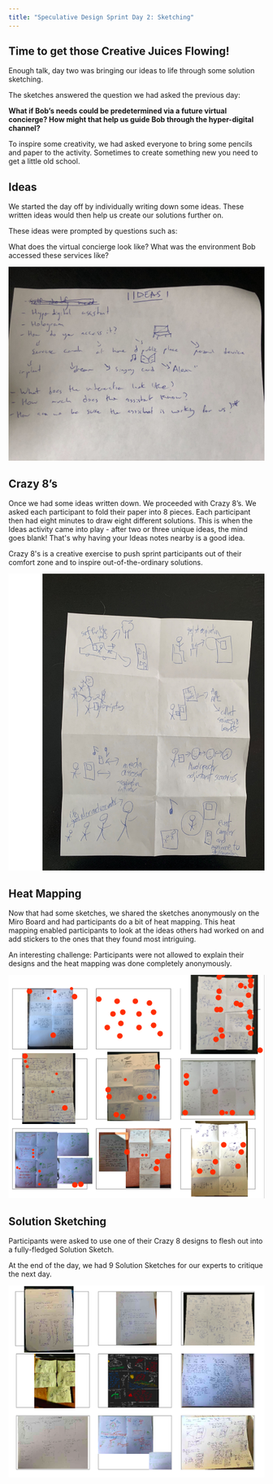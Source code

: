 ```yaml
---
title: "Speculative Design Sprint Day 2: Sketching"
---
```


## Time to get those Creative Juices Flowing!

Enough talk, day two was bringing our ideas to life through some solution sketching. 

The sketches answered the question we had asked the previous day:

**What if Bob’s needs could be predetermined via a future virtual concierge? How might that help us guide Bob through the hyper-digital channel?**

To inspire some creativity, we had asked everyone to bring some pencils and paper to the activity. Sometimes to create something new you need to get a little old school.

## Ideas

We started the day off by individually writing down some ideas. These written ideas would then help us create our solutions further on.

These ideas were prompted by questions such as: 

What does the virtual concierge look like? What was the environment Bob accessed these services like? 

![Ideas](./ideas.jpg)

## Crazy 8’s

Once we had some ideas written down. We proceeded with Crazy 8’s. We asked each participant to fold their paper into 8 pieces. Each participant then had eight minutes to draw eight different solutions. This is when the Ideas activity came into play - after two or three unique ideas, the mind goes blank! That's why having your Ideas notes nearby is a good idea.

Crazy 8's is a creative exercise to push sprint participants out of their comfort zone and to inspire out-of-the-ordinary solutions.

![Crazy 8s](./crazy.jpg)

## Heat Mapping

Now that had some sketches, we shared the sketches anonymously on the Miro Board and had participants do a bit of heat mapping. This heat mapping enabled participants to look at the ideas others had worked on and add stickers to the ones that they found most intriguing.

An interesting challenge: Participants were not allowed to explain their designs and the heat mapping was done completely anonymously.

![Heat mapping](./heat.png)

[]()

## Solution Sketching

Participants were asked to use one of their Crazy 8 designs to flesh out into a fully-fledged Solution Sketch.

At the end of the day, we had 9 Solution Sketches for our experts to critique the next day. 

![Sketching](./sketching.png)
